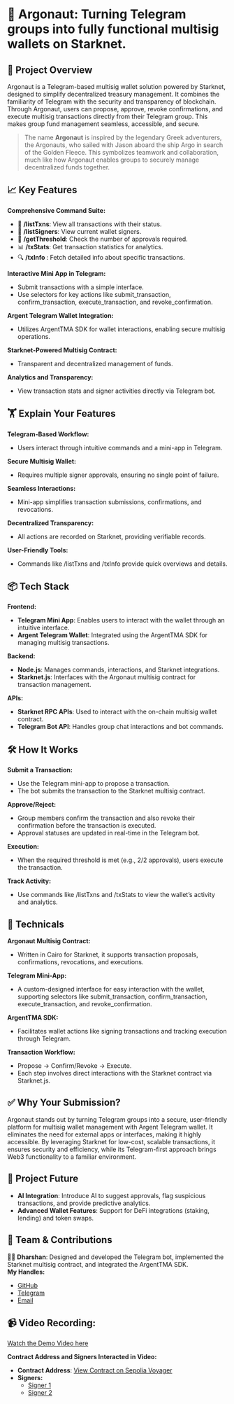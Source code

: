 # 🚀 **Argonaut**: Turning Telegram groups into fully functional multisig wallets on Starknet.

## 🌟 **Project Overview**  
Argonaut is a Telegram-based multisig wallet solution powered by Starknet, designed to simplify decentralized treasury management. It combines the familiarity of Telegram with the security and transparency of blockchain. Through Argonaut, users can propose, approve, revoke confirmations, and execute multisig transactions directly from their Telegram group. This makes group fund management seamless, accessible, and secure.

> The name **Argonaut** is inspired by the legendary Greek adventurers, the Argonauts, who sailed with Jason aboard the ship Argo in search of the Golden Fleece. This symbolizes teamwork and collaboration, much like how Argonaut enables groups to securely manage decentralized funds together.

## 📈 **Key Features**

**Comprehensive Command Suite:**  
- 📝 **/listTxns**: View all transactions with their status.  
- 👥 **/listSigners**: View current wallet signers.  
- 🔢 **/getThreshold**: Check the number of approvals required.  
- 📊 **/txStats**: Get transaction statistics for analytics.  
- 🔍 **/txInfo <txId>**: Fetch detailed info about specific transactions.

**Interactive Mini App in Telegram:**  
- Submit transactions with a simple interface.  
- Use selectors for key actions like submit_transaction, confirm_transaction, execute_transaction, and revoke_confirmation.

**Argent Telegram Wallet Integration:**  
- Utilizes ArgentTMA SDK for wallet interactions, enabling secure multisig operations.

**Starknet-Powered Multisig Contract:**  
- Transparent and decentralized management of funds.

**Analytics and Transparency:**  
- View transaction stats and signer activities directly via Telegram bot.

## 🏋️ **Explain Your Features**

**Telegram-Based Workflow:**  
- Users interact through intuitive commands and a mini-app in Telegram.

**Secure Multisig Wallet:**  
- Requires multiple signer approvals, ensuring no single point of failure.

**Seamless Interactions:**  
- Mini-app simplifies transaction submissions, confirmations, and revocations.

**Decentralized Transparency:**  
- All actions are recorded on Starknet, providing verifiable records.

**User-Friendly Tools:**  
- Commands like /listTxns and /txInfo provide quick overviews and details.

## 📦 **Tech Stack**

**Frontend:**  
- **Telegram Mini App**: Enables users to interact with the wallet through an intuitive interface.  
- **Argent Telegram Wallet**: Integrated using the ArgentTMA SDK for managing multisig transactions.

**Backend:**  
- **Node.js**: Manages commands, interactions, and Starknet integrations.  
- **Starknet.js**: Interfaces with the Argonaut multisig contract for transaction management.

**APIs:**  
- **Starknet RPC APIs**: Used to interact with the on-chain multisig wallet contract.  
- **Telegram Bot API**: Handles group chat interactions and bot commands.

## 🛠️ **How It Works**

**Submit a Transaction:**  
- Use the Telegram mini-app to propose a transaction.  
- The bot submits the transaction to the Starknet multisig contract.

**Approve/Reject:**  
- Group members confirm the transaction and also revoke their confirmation before the transaction is executed.  
- Approval statuses are updated in real-time in the Telegram bot.

**Execution:**  
- When the required threshold is met (e.g., 2/2 approvals), users execute the transaction.

**Track Activity:**  
- Use commands like /listTxns and /txStats to view the wallet’s activity and analytics.

## 📌 **Technicals**

**Argonaut Multisig Contract:**  
- Written in Cairo for Starknet, it supports transaction proposals, confirmations, revocations, and executions.

**Telegram Mini-App:**  
- A custom-designed interface for easy interaction with the wallet, supporting selectors like submit_transaction, confirm_transaction, execute_transaction, and revoke_confirmation.

**ArgentTMA SDK:**  
- Facilitates wallet actions like signing transactions and tracking execution through Telegram.

**Transaction Workflow:**  
- Propose → Confirm/Revoke → Execute.  
- Each step involves direct interactions with the Starknet contract via Starknet.js.

## ✅ **Why Your Submission?**  
Argonaut stands out by turning Telegram groups into a secure, user-friendly platform for multisig wallet management with Argent Telegram wallet. It eliminates the need for external apps or interfaces, making it highly accessible. By leveraging Starknet for low-cost, scalable transactions, it ensures security and efficiency, while its Telegram-first approach brings Web3 functionality to a familiar environment.

## 📅 **Project Future**

- **AI Integration**: Introduce AI to suggest approvals, flag suspicious transactions, and provide predictive analytics.  
- **Advanced Wallet Features**: Support for DeFi integrations (staking, lending) and token swaps.

## 🤝 **Team & Contributions**

🧑‍💻 **Dharshan**: Designed and developed the Telegram bot, implemented the Starknet multisig contract, and integrated the ArgentTMA SDK.  
**My Handles:**  
- [GitHub](https://github.com/capGoblin/)  
- [Telegram](https://t.me/capGoblin)  
- [Email](mailto:dharshan2457@gmail.com)

## 📹 **Video Recording:**

[Watch the Demo Video here](https://youtu.be/l6YgXGNO1oQ)

**Contract Address and Signers Interacted in Video:**  
- **Contract Address**: [View Contract on Sepolia Voyager](https://sepolia.voyager.online/contract/0x021a9763bc727b5cb431364acadbaa76b6c616b80d08713ae194a83eed78de4e)  
- **Signers:**  
  - [Signer 1](https://sepolia.voyager.online/contract/0x0796DBE51f8A436621f7a12F19FEB9C01d9314d92660d132c560dF7483eC4913)  
  - [Signer 2](https://sepolia.voyager.online/contract/0x01BA9Fed9DE5545D2e90A4a9A165c16994A2FF3dcc5EDE8f4F72D87413767BF3)
